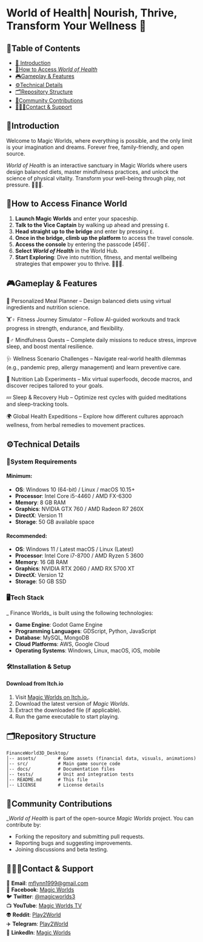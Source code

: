 # **World of Health| Nourish, Thrive, Transform Your Wellness 🌱**

## **🧾Table of Contents**

- [📖 Introduction](#Introduction)
- [🚀How to Access *World of Health*](#How-to-access)
- [🎮Gameplay & Features](#features)
- [⚙️Technical Details](#techdetails)
- [🗂️Repository Structure](#repo-structure)
- [🤝Community Contributions](#contributions)
- [👨🏻‍💻Contact & Support](#contact-support)

## **📖Introduction**<a name="Introduction"></a>

Welcome to Magic Worlds, where everything is possible, and the only limit is your imagination and dreams. Forever free, family-friendly, and open source.

*World of Health* is an interactive sanctuary in Magic Worlds where users design balanced diets, master 
mindfulness practices, and unlock the science of physical vitality. Transform your well-being through play, not 
pressure. 💪🥗💤.


## **🚀How to Access Finance World**<a name="How-to-access"></a>

1. **Launch Magic Worlds** and enter your spaceship.
2. **Talk to the Vice Captain** by walking up ahead and pressing `E`.
3. **Head straight up to the bridge** and enter by pressing `E`.
4. **Once in the bridge, climb up the platform** to access the travel console.
5. **Access the console** by entering the passcode [456]`.
6. **Select *World of Health*** in the World Hub.
7. **Start Exploring**: Dive into nutrition, fitness, and mental wellbeing strategies that empower you to thrive. 🥗💪🧠.

## **🎮Gameplay & Features**<a name="features"></a>

🌱 Personalized Meal Planner – Design balanced diets using virtual ingredients and nutrition science.

🏋️♀️ Fitness Journey Simulator – Follow AI-guided workouts and track progress in strength, endurance, and flexibility.

🧘♂️ Mindfulness Quests – Complete daily missions to reduce stress, improve sleep, and boost mental resilience.

🩺 Wellness Scenario Challenges – Navigate real-world health dilemmas (e.g., pandemic prep, allergy management) and learn preventive care.

🥦 Nutrition Lab Experiments – Mix virtual superfoods, decode macros, and discover recipes tailored to your goals.

💤 Sleep & Recovery Hub – Optimize rest cycles with guided meditations and sleep-tracking tools.

🌍 Global Health Expeditions – Explore how different cultures approach wellness, from herbal remedies to movement practices.
  


## **⚙️Technical Details**<a name="techdetails"></a>

### **🚨System Requirements**

#### Minimum:

- **OS**: Windows 10 (64-bit) / Linux / macOS 10.15+
- **Processor**: Intel Core i5-4460 / AMD FX-6300
- **Memory**: 8 GB RAM
- **Graphics**: NVIDIA GTX 760 / AMD Radeon R7 260X
- **DirectX**: Version 11
- **Storage**: 50 GB available space

#### Recommended:

- **OS**: Windows 11 / Latest macOS / Linux (Latest)
- **Processor**: Intel Core i7-8700 / AMD Ryzen 5 3600
- **Memory**: 16 GB RAM
- **Graphics**: NVIDIA RTX 2060 / AMD RX 5700 XT
- **DirectX**: Version 12
- **Storage**: 50 GB SSD
  

### **🖥️Tech Stack**

_ Finance Worlds_ is built using the following technologies:
- **Game Engine**: Godot Game Engine
- **Programming Languages**: GDScript, Python, JavaScript
- **Database**: MySQL, MongoDB
- **Cloud Platforms**: AWS, Google Cloud
- **Operating Systems**: Windows, Linux, macOS, iOS, mobile

### **🛠️Installation & Setup**

#### **Download from Itch.io**

1. Visit [Magic Worlds on Itch.io.](https://magicworlds.itch.io/magic-world).
2. Download the latest version of _Magic Worlds_.
3. Extract the downloaded file (if applicable).
4. Run the game executable to start playing.

## **🗂️Repository Structure**<a name="repo-structure"></a>

```plaintext
FinanceWorld3D_Desktop/
│-- assets/        # Game assets (financial data, visuals, animations)
│-- src/           # Main game source code
│-- docs/          # Documentation files
│-- tests/         # Unit and integration tests
│-- README.md      # This file
│-- LICENSE        # License details
```

## **🤝Community Contributions**<a name="contributions"></a>

_*World of Health* is part of the open-source _Magic Worlds_ project. You can contribute by:

- Forking the repository and submitting pull requests.
- Reporting bugs and suggesting improvements.
- Joining discussions and beta testing.

## **👨🏻‍💻Contact & Support**<a name="contact-support"></a>

📧 **Email**: mflynn1999@gmail.com  
📘 **Facebook**: [Magic Worlds](https://www.facebook.com/MagikWorlds)  
🐦 **Twitter**: [@magicworlds3](https://x.com/magicworlds3)  
📺 **YouTube**: [Magic Worlds TV](https://youtube.com/@magicworldstv?si=FHtkbuWJh5aYKmQy)  
👽 **Reddit**: [Play2World](https://www.reddit.com/user/Play2World/)  
✈️ **Telegram**: [Play2World](https://t.me/Play2World)  
🔗 **LinkedIn**: [Magic Worlds](https://www.linkedin.com/company/magic-worlds/)

